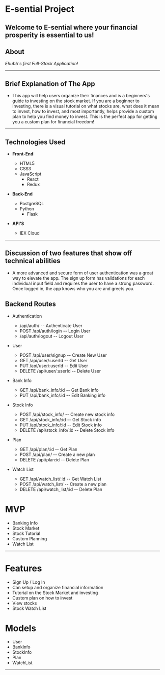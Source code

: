 # **E-sential Project**

## **Welcome to E-sential where your financial prosperity is essential to us!**

## **About**



_Ehubb's first Full-Stack Application!_

---

## **Brief Explanation of The App** 

- This app will help users organize their finances and is a beginners's guide to investing on the stock market. If you are a beginner to investing, there is a visual tutorial on what stocks are, what does it mean to invest, how to invest, and most importantly, helps provide a custom plan to help you find money to invest. This is the perfect app for getting you a custom plan for financial freedom!

---

## **Technologies Used**

- **Front-End**

    - HTML5
    - CSS3
    - JavaScript
        - React
        - Redux

- **Back-End**

    - PostgreSQL
    - Python
        - Flask

- **API'S**

    - IEX Cloud

---

## **Discussion of two features that show off technical abilities**

- A more advanced and secure form of user authentication was a great way to elevate the app. The sign up form has validations for each individual input field and requires the user to have a strong password. Once logged in, the app knows who you are and greets you.


## **Backend Routes**

- Authentication
    - /api/auth/ -- Authenticate User
    - POST /api/auth/login -- Login User
    - /api/auth/logout -- Logout User

- User
    - POST /api/user/signup -- Create New User
    - GET /api/user/:userId -- Get User
    - PUT /api/user/:userId -- Edit User
    - DELETE /api/user/:userId -- Delete User

- Bank Info
    - GET /api/bank_info/:id -- Get Bank info
    - PUT /api/bank_info/:id -- Edit Banking info

- Stock Info
    - POST /api/stock_info/ -- Create new stock info
    - GET /api/stock_info/:id -- Get Stock info
    - PUT /api/stock_info/:id -- Edit Stock info
    - DELETE /api/stock_info/:id -- Delete Stock info

- Plan
    - GET /api/plan/:id -- Get Plan
    - POST /api/plan/ -- Create a new plan
    - DELETE /api/plan:id -- Delete Plan

- Watch List 
    - GET /api/watch_list/:id -- Get Watch List
    - POST /api/watch_list/ -- Create a new plan
    - DELETE /api/watch_list/:id -- Delete Plan


# **MVP** 

- Banking Info
- Stock Market
- Stock Tutorial
- Custom Planning
- Watch List

---

# **Features**

- Sign Up / Log In
- Can setup and organize financial information
- Tutorial on the Stock Market and investing
- Custom plan on how to invest
- View stocks
- Stock Watch List

# **Models**

- User
- BankInfo
- StockInfo
- Plan
- WatchList
---
